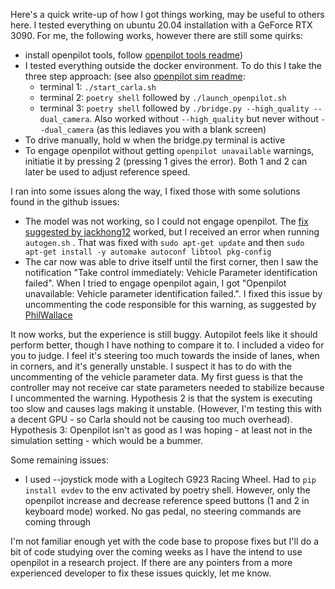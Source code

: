 Here's a quick write-up of how I got things working, may be useful to others here. I tested everything on ubuntu 20.04 installation with a GeForce RTX 3090. For me, the following works, however there are still some quirks:

- install openpilot tools, follow [openpilot tools readme](https://github.com/commaai/openpilot/tree/master/tools#readme))
- I tested everything outside the docker environment. To do this I take the three step approach: (see also  [openpilot sim readme](https://github.com/commaai/openpilot/tree/master/tools/sim):
	- terminal 1: `./start_carla.sh`
	- terminal 2: `poetry shell` followed by `./launch_openpilot.sh`
	- terminal 3: `poetry shell` followed by `./bridge.py --high_quality --dual_camera`. Also worked without `--high_quality` but never without `--dual_camera` (as this lediaves you with a blank screen)
- To drive manually, hold w when the bridge.py terminal is active
- To engage openpilot without getting `openpilot unavailable` warnings, initiatie it by pressing 2 (pressing 1 gives the error). Both 1 and 2 can later be used to adjust reference speed.

I ran into some issues along the way, I fixed those with some solutions found in the github issues:

- The model was not working, so I could not engage openpilot. The [fix suggested by jackhong12](https://github.com/commaai/openpilot/issues/23666#issuecomment-1045520664) worked, but I received an error when running `autogen.sh` . That was fixed with `sudo apt-get update` and then `sudo apt-get install -y automake autoconf libtool pkg-config`
- The car now was able to drive itself until the first corner, then I saw the notification "Take control immediately: Vehicle Parameter identification failed". When I tried to engage openpilot again, I got "Openpilot unavailable: Vehicle parameter identification failed.". I fixed this issue by uncommenting the code responsible for this warning, as suggested by [PhilWallace](https://github.com/commaai/openpilot/issues/27282#issuecomment-1433290959)

 It now works, but the experience is still buggy. Autopilot feels like it should perform better, though I have nothing to compare it to. I included a video for you to judge. I feel it's steering too much towards the inside of lanes, when in corners, and it's generally unstable. I suspect it has to do with the uncommenting of the vehicle parameter data. My first guess is that the controller may not receive car state parameters needed to stabilize because I uncommented the warning. Hypothesis 2 is that the system is executing too slow and causes lags making it unstable. (However, I'm testing this with a decent GPU - so Carla should not be causing too much overhead). Hypothesis 3: Openpilot isn't as good as I was hoping - at least not in the simulation setting - which would be a bummer.

Some remaining issues: 
- I used --joystick mode with a Logitech G923 Racing Wheel. Had to `pip install evdev` to the env activated by poetry shell. However, only the openpilot increase and decrease reference speed buttons (1 and 2 in keyboard mode) worked. No gas pedal, no steering commands are coming through

I'm not familiar enough yet with the code base to propose fixes but I'll do a bit of code studying over the coming weeks as I have the intend to use openpilot in a research project. If there are any pointers from a more experienced developer to fix these issues quickly, let me know. 